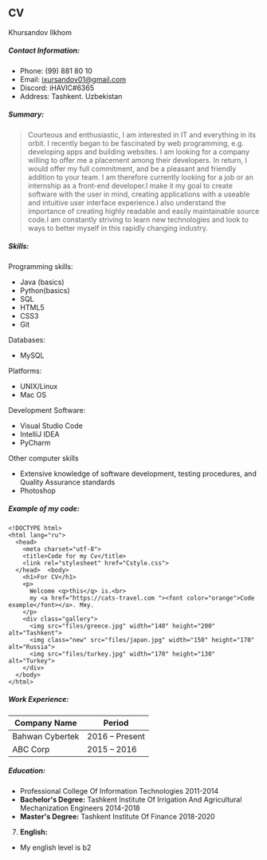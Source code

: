 ## CV
 Khursandov Ilkhom 
##### **Contact Information:**
* Phone: (99) 881 80 10
* Email: ixursandov01@gmail.com
* Discord: iHAVIC#6365
* Address: Tashkent. Uzbekistan
    

##### **Summary**:     
  >Courteous and enthusiastic, I am interested in IT and everything in its orbit. I recently began to be fascinated by web programming, e.g. developing apps and building websites. I am looking for a company willing to offer me a placement among their developers. In return, I would offer my full commitment, and be a pleasant and friendly addition to your team. I am therefore currently looking for a job or an internship as a front-end developer.I make it my goal to create software with the user in mind, creating applications with a useable and intuitive user interface experience.I also understand the importance of creating highly readable and easily maintainable source code.I am constantly striving to learn new technologies and look to ways to better myself in this rapidly changing industry. 

##### **Skills**: 
Programming skills: 
* Java  (basics)
* Python(basics)
* SQL
* HTML5
* CSS3
* Git 

Databases:
* MySQL

Platforms:
* UNIX/Linux
* Mac OS

Development Software:
* Visual Studio Code
* IntelliJ IDEA 
* PyCharm

Other computer skills
* Extensive knowledge of software development, testing procedures, and Quality Assurance standards
* Photoshop

##### **Example of my code:**

```
<!DOCTYPE html>
<html lang="ru">
  <head>
    <meta charset="utf-8">
    <title>Code for my Cv</title>
    <link rel="stylesheet" href="Cstyle.css">
  </head>  <body>
    <h1>For CV</h1>
    <p>
      Welcome <q>this</q> is.<br>
      my <a href="https://cats-travel.com "><font color="orange">Code example</font></a>. Мяу.
    </p>
    <div class="gallery">
      <img src="files/greece.jpg" width="140" height="200" alt="Tashkent">
      <img class="new" src="files/japan.jpg" width="150" height="170" alt="Russia">
      <img src="files/turkey.jpg" width="170" height="130" alt="Turkey">
    </div>
  </body>
</html>
```
##### **Work Experience:**

| Company Name | Period |
| ------ | ------ |
| Bahwan Cybertek  | 2016 – Present |
| ABC Corp | 2015 – 2016 |

##### **Education:**
* Professional College Of Information Technologies 
2011-2014
* **Bachelor's Degree:** 
Tashkent Institute Of Irrigation And Agricultural Mechanization Engineers
2014-2018
* **Master's Degree:**
Tashkent Institute Of Finance
2018-2020

7. **English:** 
* My english level is b2






